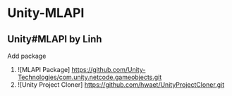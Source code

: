 # Unity-MLAPI
Unity#MLAPI by Linh
---
Add package
1. ![MLAPI Package] https://github.com/Unity-Technologies/com.unity.netcode.gameobjects.git
2. ![Unity Project Cloner] https://github.com/hwaet/UnityProjectCloner.git
